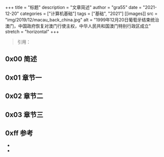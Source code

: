 +++
title = "标题"
description = "文章简述"
author = "gra55"
date = "2021-12-20"
categories = ["计算机基础"]
tags = ["基础", "2021"]
[[images]]
  src = "img/2019/12/macau_back_china.jpg"
  alt = "1999年12月20日葡萄牙结束统治澳门，中国政府恢复对澳门行使主权，中华人民共和国澳门特别行政区成立"
  stretch = "horizontal"
+++

> 引用：

## 0x00 简述

## 0x01 章节一

## 0x02 章节二

## 0x03 章节三

## 0xff 参考
+ 
+ 